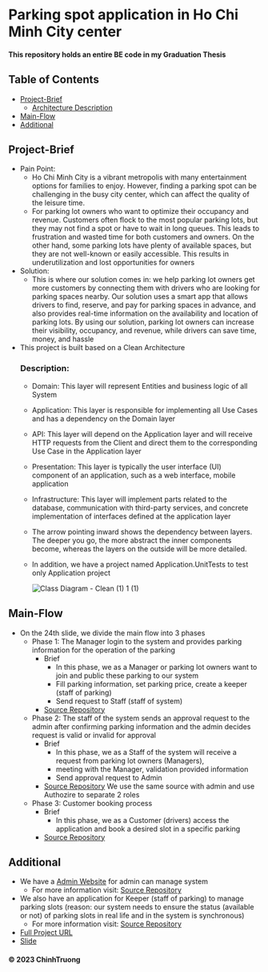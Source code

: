 # Parking spot application in Ho Chi Minh City center
#### This repository holds an entire BE code in my Graduation Thesis 
## Table of Contents
- [Project-Brief](#Project-Brief)
  - [Architecture Description](#Description)  
- [Main-Flow](#Main-Flow)
- [Additional](#Additional)

## Project-Brief
- Pain Point:
  - Ho Chi Minh City is a vibrant metropolis with many entertainment options for families to enjoy. However, finding a parking spot can be challenging in the busy city center, which can affect the quality of the leisure time.
  - For parking lot owners who want to optimize their occupancy and revenue. Customers often flock to the most popular parking lots, but they may not find a spot or have to wait in long queues. This leads to frustration and wasted time for both customers and owners. On the other hand, some parking lots have plenty of available spaces, but they are not well-known or easily accessible. This results in underutilization and lost opportunities for owners
- Solution:
  - This is where our solution comes in: we help parking lot owners get more customers by connecting them with drivers who are looking for parking spaces nearby. Our solution uses a smart app that allows drivers to find, reserve, and pay for parking spaces in advance, and also provides real-time information on the availability and location of parking lots. By using our solution, parking lot owners can increase their visibility, occupancy, and revenue, while drivers can save time, money, and hassle
- This project is built based on a Clean Architecture
  ### Description:
  - Domain: This layer will represent Entities and business logic of all System
  - Application: This layer is responsible for implementing all Use Cases and has a dependency on the Domain layer
  - API: This layer will depend on the Application layer and will receive HTTP requests from the Client and direct them to the corresponding Use Case in the Application layer
  - Presentation: This layer is typically the user interface (UI) component of an application, such as a web interface, mobile application
  - Infrastructure: This layer will implement parts related to the database, communication with third-party services, and concrete implementation of interfaces defined at the application layer
  - The arrow pointing inward shows the dependency between layers. The deeper you go, the more abstract the inner components become, whereas the layers on the outside will be more detailed.
  - In addition, we have a project named Application.UnitTests to test only Application project
    
    ![Class Diagram - Clean (1) 1 (1)](https://github.com/ninehnineh/Capstone-BESource/assets/103179810/e6f3e25a-74ea-4881-8c24-c6f165dec2a6)
  
## Main-Flow
- On the 24th slide, we divide the main flow into 3 phases
  - Phase 1: The Manager login to the system and provides parking information for the operation of the parking
    - Brief
      - In this phase, we as a Manager or parking lot owners want to join and public these parking to our system
      - Fill parking information, set parking price, create a keeper (staff of parking)
      - Send request to Staff (staff of system)
    - [Source Repository](https://github.com/ParkZ-CapstoneProject/parkz-manager-website)
  - Phase 2: The staff of the system sends an approval request to the admin after confirming parking information and the admin decides request is valid or invalid for approval
    - Brief
      - In this phase, we as a Staff of the system will receive a request from parking lot owners (Managers), 
      - meeting with the Manager, validation provided information
      - Send approval request to Admin
    - [Source Repository](https://github.com/ParkZ-CapstoneProject/parkz-admin-website) We use the same source with admin and use Authozire to separate 2 roles
  - Phase 3: Customer booking process
    - Brief
      - In this phase, we as a Customer (drivers) access the application and book a desired slot in a specific parking
    - [Source Repository](https://github.com/ParkZ-CapstoneProject/parkz-mobile-app)
## Additional
- We have a [Admin Website](https://github.com/ParkZ-CapstoneProject/parkz-admin-website) for admin can manage system
  - For more information visit: [Source Repository](https://github.com/ParkZ-CapstoneProject/parkz-admin-website)  
- We also have an application for Keeper (staff of parking) to manage parking slots (reason: our system needs to ensure the status (available or not) of parking slots in real life and in the system is synchronous)
  - For more information visit: [Source Repository](https://github.com/ParkZ-CapstoneProject/parkz_keeper_app)
- [Full Project URL](https://github.com/orgs/ParkZ-CapstoneProject/repositories)
- [Slide](https://www.canva.com/design/DAFj5jFOqNA/iux70mv-C_WX1w-vwzyyYA/edit?utm_content=DAFj5jFOqNA&utm_campaign=designshare&utm_medium=link2&utm_source=sharebutton)

#### © 2023 ChinhTruong
